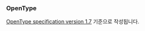 ### OpenType

[OpenType specification version 1.7](https://www.microsoft.com/typography/otspec/default.htm) 기준으로 작성됩니다.

